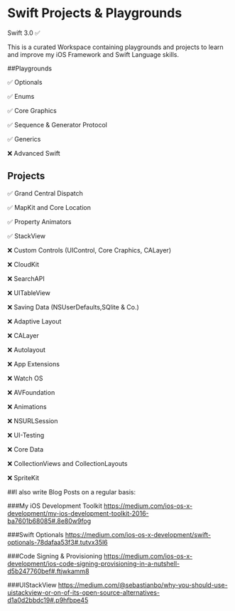 # Swift Projects & Playgrounds

Swift 3.0 ✅

This is a curated Workspace containing playgrounds and projects to learn and improve my iOS Framework and Swift Language skills.

##Playgrounds

✅ Optionals

✅ Enums

✅ Core Graphics

✅ Sequence & Generator Protocol

✅ Generics

❌ Advanced Swift 

## Projects 

✅ Grand Central Dispatch

✅ MapKit and Core Location 

✅ Property Animators

✅ StackView 

❌ Custom Controls (UIControl, Core Craphics, CALayer)

❌ CloudKit

❌ SearchAPI

❌ UITableView

❌ Saving Data (NSUserDefaults,SQlite & Co.)

❌ Adaptive Layout 

❌ CALayer

❌ Autolayout

❌ App Extensions

❌ Watch OS

❌ AVFoundation

❌ Animations

❌ NSURLSession

❌ UI-Testing

❌ Core Data

❌ CollectionViews and CollectionLayouts

❌ SpriteKit

##I also write Blog Posts on a regular basis:

###My iOS Development Toolkit
https://medium.com/ios-os-x-development/my-ios-development-toolkit-2016-ba7601b68085#.8e80w9fog

###Swift Optionals
https://medium.com/ios-os-x-development/swift-optionals-78dafaa53f3#.tutvx35l6

###Code Signing & Provisioning
https://medium.com/ios-os-x-development/ios-code-signing-provisioning-in-a-nutshell-d5b247760bef#.ftjwkamm8

###UIStackView
https://medium.com/@sebastianbo/why-you-should-use-uistackview-or-on-of-its-open-source-alternatives-d1a0d2bbdc19#.p9hfbpe45
